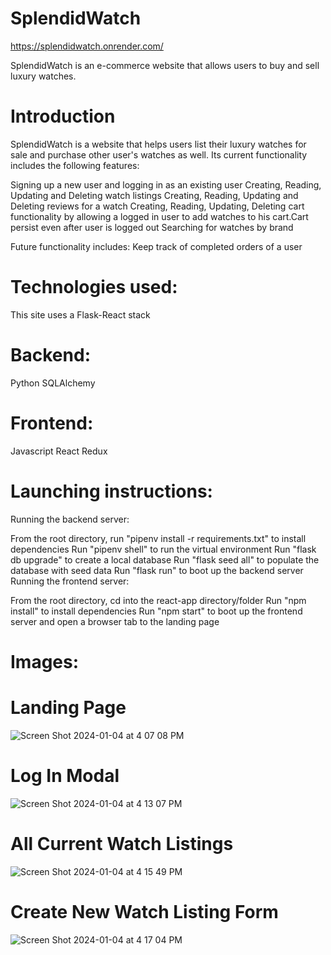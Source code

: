 # SplendidWatch

https://splendidwatch.onrender.com/

SplendidWatch is an e-commerce website that allows users to buy and sell luxury watches.

# Introduction 
SplendidWatch is a website that helps users list their luxury watches for sale and purchase other user's watches as well. Its current functionality includes the following features:

Signing up a new user and logging in as an existing user
Creating, Reading, Updating and Deleting watch listings 
Creating, Reading, Updating and Deleting reviews for a watch
Creating, Reading, Updating, Deleting cart functionality by allowing a logged in user to add watches to his cart.Cart persist even after user is logged out
Searching for watches by brand

Future functionality includes:
Keep track of completed orders of a user 

# Technologies used:
This site uses a Flask-React stack

# Backend:
Python
SQLAlchemy
# Frontend:
Javascript
React
Redux

# Launching  instructions:
Running the backend server:

From the root directory, run "pipenv install -r requirements.txt" to install dependencies
Run "pipenv shell" to run the virtual environment
Run "flask db upgrade" to create a local database
Run "flask seed all" to populate the database with seed data
Run "flask run" to boot up the backend server
Running the frontend server:

From the root directory, cd into the react-app directory/folder
Run "npm install" to install dependencies
Run "npm start" to boot up the frontend server and open a browser tab to the landing page

 # Images:
# Landing Page
![Screen Shot 2024-01-04 at 4 07 08 PM](https://github.com/ejorgji1/SplendidWatch/assets/115188858/0ddbed0a-f7e4-4a91-8fbb-b794b8bce144)

# Log In Modal
![Screen Shot 2024-01-04 at 4 13 07 PM](https://github.com/ejorgji1/SplendidWatch/assets/115188858/68a37eec-72d1-4e04-b5fc-750741ab4f87)

# All Current Watch Listings
![Screen Shot 2024-01-04 at 4 15 49 PM](https://github.com/ejorgji1/SplendidWatch/assets/115188858/c202004f-607d-4746-959e-06b2804997d6)

# Create New Watch Listing Form 
![Screen Shot 2024-01-04 at 4 17 04 PM](https://github.com/ejorgji1/SplendidWatch/assets/115188858/3d672554-e70b-474b-b203-ab06f62aa50d)



